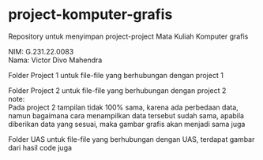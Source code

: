 # project-komputer-grafis
Repository untuk  menyimpan project-project Mata Kuliah Komputer grafis

NIM: G.231.22.0083  
Nama: Victor Divo Mahendra

Folder Project 1 untuk file-file yang berhubungan dengan project 1

Folder Project 2 untuk file-file yang berhubungan dengan project 2  
note:  
Pada project 2 tampilan tidak 100% sama, karena ada perbedaan data, namun bagaimana cara menampilkan data tersebut sudah sama, apabila diberikan data yang sesuai, maka gambar grafis akan menjadi sama juga

Folder UAS untuk file-file yang berhubungan dengan UAS, terdapat gambar dari hasil code juga
